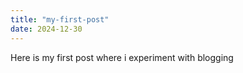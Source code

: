```yaml
---
title: "my-first-post"
date: 2024-12-30
---
```


Here is my first post where i experiment with blogging
